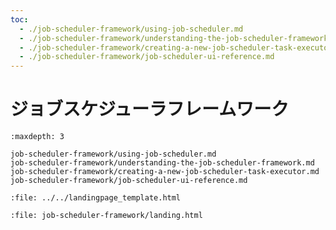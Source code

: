 ```yaml
---
toc:
  - ./job-scheduler-framework/using-job-scheduler.md
  - ./job-scheduler-framework/understanding-the-job-scheduler-framework.md
  - ./job-scheduler-framework/creating-a-new-job-scheduler-task-executor.md
  - ./job-scheduler-framework/job-scheduler-ui-reference.md
---
```

# ジョブスケジューラフレームワーク

```{toctree}
:maxdepth: 3

job-scheduler-framework/using-job-scheduler.md
job-scheduler-framework/understanding-the-job-scheduler-framework.md
job-scheduler-framework/creating-a-new-job-scheduler-task-executor.md
job-scheduler-framework/job-scheduler-ui-reference.md
```

```{raw} html
:file: ../../landingpage_template.html
```

```{raw} html
:file: job-scheduler-framework/landing.html
```
